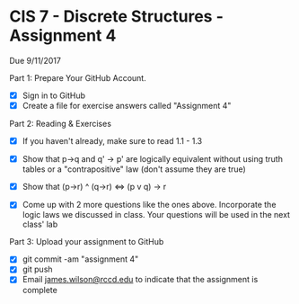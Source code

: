 # CIS 7 - Discrete Structures - Assignment 4
Due 9/11/2017

Part 1: Prepare Your GitHub Account.

  - [X]  Sign in to GitHub    
  - [X]  Create a file for exercise answers called "Assignment 4"

Part 2: Reading & Exercises

  - [X] If you haven't already, make sure to read 1.1 - 1.3  
  - [X] Show that p->q and q' -> p' are logically equivalent without using truth tables or a "contrapositive" law (don't assume they are true)
  - [X] Show that (p->r) ^ (q->r) <=> (p v q) -> r
  - [X] Come up with 2 more questions like the ones above.  Incorporate the logic laws we discussed in class.  Your questions will be used in the next class' lab
  

Part 3: Upload your assignment to GitHub

  - [X] git commit -am "assignment 4"
  - [X] git push
  - [X] Email james.wilson@rccd.edu to indicate that the assignment is complete
